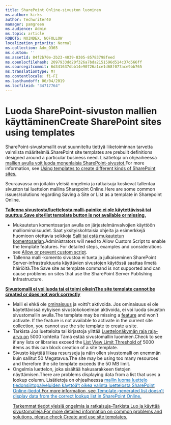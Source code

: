 ```yaml
---
title: SharePoint Online-sivuston luominen
ms.author: kirks
author: Techwriter40
manager: pamgreen
ms.audience: Admin
ms.topic: article
ROBOTS: NOINDEX, NOFOLLOW
localization_priority: Normal
ms.collection: Adm_O365
ms.custom: ''
ms.assetid: 84f2b70e-2b23-4039-8305-85783798feed
ms.openlocfilehash: 2097933dd20f326a7bda2151596d514c37d566ff
ms.sourcegitcommit: 6d341637dbb14e90726a1ce1d68f077ace9bb765
ms.translationtype: MT
ms.contentlocale: fi-FI
ms.lasthandoff: 06/04/2019
ms.locfileid: "34717764"
---
```

# <a name="create-sharepoint-sites-using-templates"></a><span data-ttu-id="9da0f-102">Luoda SharePoint-sivuston mallien käyttäminen</span><span class="sxs-lookup"><span data-stu-id="9da0f-102">Create SharePoint sites using templates</span></span>

<span data-ttu-id="9da0f-103">SharePoint-sivustomallit ovat suunniteltu tiettyä liiketoiminnan tarvetta valmiista määritelmiä.</span><span class="sxs-lookup"><span data-stu-id="9da0f-103">SharePoint site templates are prebuilt definitions designed around a particular business need.</span></span> <span data-ttu-id="9da0f-104">Lisätietoja on ohjeaiheessa <a href="https://support.office.com/en-us/article/using-templates-to-create-different-kinds-of-sharepoint-sites-449eccec-ff99-4cf3-b62e-dcfee37e8da4">mallien avulla voit luoda monenlaisia SharePoint-sivustot.</a></span></span><span class="sxs-lookup"><span data-stu-id="9da0f-104">For more information, see <a href="https://support.office.com/en-us/article/using-templates-to-create-different-kinds-of-sharepoint-sites-449eccec-ff99-4cf3-b62e-dcfee37e8da4">Using templates to create different kinds of SharePoint sites.</a></span></span></span></p> <p><span data-ttu-id="9da0f-105"><span style="mso-bidi-font-family: Calibri; mso-bidi-theme-font: minor-latin;">Seuraavassa on joitakin yleisiä ongelmia ja ratkaisuja koskevat tallentaa sivuston tai luettelon mallina Sharepoint Online.</span></span><span class="sxs-lookup"><span data-stu-id="9da0f-105"><span style="mso-bidi-font-family: Calibri; mso-bidi-theme-font: minor-latin;">Here are some common issues/solutions regarding Saving a Site or List as a template in Sharepoint Online. </span></span></span></p> <p><span data-ttu-id="9da0f-106"><strong style="mso-bidi-font-weight: normal;"><u><span style="mso-bidi-font-family: Calibri; mso-bidi-theme-font: minor-latin;">Tallenna sivustosta/luettelosta malli-painike ei ole käytettävissä tai puuttuu.</span></u></strong></span><span class="sxs-lookup"><span data-stu-id="9da0f-106"><strong style="mso-bidi-font-weight: normal;"><u><span style="mso-bidi-font-family: Calibri; mso-bidi-theme-font: minor-latin;">Save site/list template button is not available or missing. </span></u></strong></span></span></p> <ul> <li><span data-ttu-id="9da0f-107"><span style="mso-bidi-font-family: Calibri; mso-bidi-theme-font: minor-latin;">Mukautetun komentosarjan avulla on järjestelmänvalvojien käyttöön malliominaisuudet. Saat yksityiskohtaisia ohjeita ja esimerkkejä huomioon otettavia seikkoja </span> </span> <a style="orphans: 2; -webkit-text-stroke-width: 0px; word-spacing: 0px;" href="https://docs.microsoft.com/en-us/sharepoint/allow-or-prevent-custom-script">Salli tai estä mukautetun komentosarjan</a>.</span><span class="sxs-lookup"><span data-stu-id="9da0f-107"><span style="mso-bidi-font-family: Calibri; mso-bidi-theme-font: minor-latin;">Administrators will need to Allow Custom Script to enable the template features. For detailed steps, examples and considerations see </span></span><a style="orphans: 2; -webkit-text-stroke-width: 0px; word-spacing: 0px;" href="https://docs.microsoft.com/en-us/sharepoint/allow-or-prevent-custom-script">Allow or prevent custom script</a>.</span></span></li> <li><span data-ttu-id="9da0f-108"><span style="mso-bidi-font-family: Calibri; mso-bidi-theme-font: minor-latin;">Tallenna malli-komento sivustoa ei tueta ja julkaiseminen SharePoint Server-infrastruktuuria käyttävien sivustojen käytössä saattaa ilmetä häiriöitä.</span></span><span class="sxs-lookup"><span data-stu-id="9da0f-108"><span style="mso-bidi-font-family: Calibri; mso-bidi-theme-font: minor-latin;">The Save site as template command is not supported and can cause problems on sites that use the SharePoint Server Publishing Infrastructure. </span></span></span></li> </ul> <p><span data-ttu-id="9da0f-109"><strong style="mso-bidi-font-weight: normal;"><u><span style="mso-bidi-font-family: Calibri; mso-bidi-theme-font: minor-latin;">Sivustomalli ei voi luoda tai ei toimi oikein</span></u></strong></span><span class="sxs-lookup"><span data-stu-id="9da0f-109"><strong style="mso-bidi-font-weight: normal;"><u><span style="mso-bidi-font-family: Calibri; mso-bidi-theme-font: minor-latin;">The site template cannot be created or does not work correctly</span></u></strong></span></span></p> <ul> <li><span data-ttu-id="9da0f-110"><span style="mso-bidi-font-family: Calibri; mso-bidi-theme-font: minor-latin;">Malli ei ehkä ole <a href="https://social.technet.microsoft.com/wiki/contents/articles/14423.sharepoint-2013-existing-features-guid.aspx">ominaisuus</a> ja voitti&rsquo;t aktivoida. Jos ominaisuus ei ole käytettävissä nykyisen sivustokokoelman aktivoida, ei voi luoda sivuston sivustomallin avulla.</span></span><span class="sxs-lookup"><span data-stu-id="9da0f-110"><span style="mso-bidi-font-family: Calibri; mso-bidi-theme-font: minor-latin;">The template may be missing a <a href="https://social.technet.microsoft.com/wiki/contents/articles/14423.sharepoint-2013-existing-features-guid.aspx">feature</a> and won&rsquo;t activate. If the feature is not available to activate in the current site collection, you cannot use the site template to create a site.</span></span></span></li> <li><span data-ttu-id="9da0f-111"><span style="mso-bidi-font-family: Calibri; mso-bidi-theme-font: minor-latin;">Tarkista Jos luetteloita tai kirjastoja ylittää <a href="https://support.office.com/en-us/article/Manage-large-lists-and-libraries-in-SharePoint-B8588DAE-9387-48C2-9248-C24122F07C59">Luettelonäkymän raja raja-arvo on</a> 5000 kohteita Tämä estää sivustomallin luominen.</span></span><span class="sxs-lookup"><span data-stu-id="9da0f-111"><span style="mso-bidi-font-family: Calibri; mso-bidi-theme-font: minor-latin;">Check to see if any lists or libraries exceed the <a href="https://support.office.com/en-us/article/Manage-large-lists-and-libraries-in-SharePoint-B8588DAE-9387-48C2-9248-C24122F07C59">List View Limit Threshold of</a> 5000 items as this can block creation of a site template.</span></span></span></li> <li><span data-ttu-id="9da0f-112"><span style="mso-bidi-font-family: Calibri; mso-bidi-theme-font: minor-latin;">Sivusto käyttää liikaa resursseja ja näin ollen sivustomalli on enemmän kuin sallitut 50 Megatavua.</span></span><span class="sxs-lookup"><span data-stu-id="9da0f-112"><span style="mso-bidi-font-family: Calibri; mso-bidi-theme-font: minor-latin;">The site may be using too many resources and therefore the site template exceeds the 50 MB limit.</span></span></span></li> <li>
<span data-ttu-id="9da0f-113">Ongelmia luettelon, joka sisältää hakusarakkeen tietojen näyttämisen.</span><span class="sxs-lookup"><span data-stu-id="9da0f-113">There are problems displaying data from a list that uses a lookup column.</span></span> <span data-ttu-id="9da0f-114">Lisätietoja on ohjeaiheessa </span> <span style="mso-bidi-font-family: Calibri; mso-bidi-theme-font: minor-latin;"> <a style="box-sizing: border-box; -webkit-text-stroke-width: 0px; word-spacing: 0px;" href="https://support.office.com/en-us/article/template-generated-list-doesn-t-display-correct-data-for-a-column-in-sharepoint-online-20430b62-e40c-4f6f-8889-aa24e80d605a"> <span style="color: #0067b8; text-decoration: none; text-underline: none;">mallin luoma luettelo tiedonsiirtopalveluiden käyttöä&rsquo;t oikea valinta luettelosta SharePoint Online-tiedot.</span><span class="sxs-lookup"><span data-stu-id="9da0f-114">For more information, see </span><span style="mso-bidi-font-family: Calibri; mso-bidi-theme-font: minor-latin;"><a style="box-sizing: border-box; -webkit-text-stroke-width: 0px; word-spacing: 0px;" href="https://support.office.com/en-us/article/template-generated-list-doesn-t-display-correct-data-for-a-column-in-sharepoint-online-20430b62-e40c-4f6f-8889-aa24e80d605a"><span style="color: #0067b8; text-decoration: none; text-underline: none;">Template-generated list doesn&rsquo;t display data from the correct lookup list in SharePoint Online.</span></span>

<span data-ttu-id="9da0f-115">Tarkemmat tiedot yleisiä ongelmia ja ratkaisuja-Tarkista <a href="https://support.office.com/en-us/article/Create-and-use-site-templates-60371B0F-00E0-4C49-A844-34759EBDD989">Luo ja käyttää sivustomalleja.</span><span class="sxs-lookup"><span data-stu-id="9da0f-115">For more detailed information on common problems and solutions, please check <a href="https://support.office.com/en-us/article/Create-and-use-site-templates-60371B0F-00E0-4C49-A844-34759EBDD989">Create and use site templates.</span></span>



